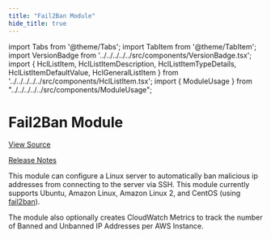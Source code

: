 ```yaml
---
title: "Fail2Ban Module"
hide_title: true
---
```


import Tabs from '@theme/Tabs';
import TabItem from '@theme/TabItem';
import VersionBadge from '../../../../../src/components/VersionBadge.tsx';
import { HclListItem, HclListItemDescription, HclListItemTypeDetails, HclListItemDefaultValue, HclGeneralListItem } from '../../../../../src/components/HclListItem.tsx';
import { ModuleUsage } from "../../../../../src/components/ModuleUsage";

<VersionBadge repoTitle="Security Modules" version="0.71.1" lastModifiedVersion="0.65.9"/>

# Fail2Ban Module

<a href="https://github.com/gruntwork-io/terraform-aws-security/tree/v0.71.1/modules/fail2ban" className="link-button" title="View the source code for this module in GitHub.">View Source</a>

<a href="https://github.com/gruntwork-io/terraform-aws-security/releases/tag/v0.65.9" className="link-button" title="Release notes for only versions which impacted this module.">Release Notes</a>

This module can configure a Linux server to automatically ban malicious ip addresses from connecting to the server
via SSH. This module currently supports Ubuntu, Amazon Linux, Amazon Linux 2, and CentOS (using
[fail2ban](https://www.fail2ban.org)).

The module also optionally creates CloudWatch Metrics to track the number of Banned and Unbanned IP Addresses per AWS
Instance.


<!-- ##DOCS-SOURCER-START
{
  "originalSources": [
    "https://github.com/gruntwork-io/terraform-aws-security/tree/v0.71.1/modules/fail2ban/readme.md",
    "https://github.com/gruntwork-io/terraform-aws-security/tree/v0.71.1/modules/fail2ban/variables.tf",
    "https://github.com/gruntwork-io/terraform-aws-security/tree/v0.71.1/modules/fail2ban/outputs.tf"
  ],
  "sourcePlugin": "module-catalog-api",
  "hash": "0773158e73a12d03c7f7e82c2643ee11"
}
##DOCS-SOURCER-END -->
